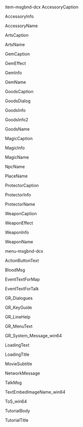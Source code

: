 item-msgbnd-dcx
  AccessoryCaption
  
  AccessoryInfo
  
  AccessoryName
  
  ArtsCaption
  
  ArtsName
  
  GemCaption
  
  GemEffect
  
  GemInfo
  
  GemName
  
  GoodsCaption
  
  GoodsDialog

  GoodsInfo
  
  GoodsInfo2
  
  GoodsName
  
  MagicCaption
  
  MagicInfo
  
  MagicName
  
  NpcName
  
  PlaceName
  
  ProtectorCaption
  
  ProtectorInfo
  
  ProtectorName
  
  WeaponCaption
  
  WeaponEffect
  
  WeaponInfo
  
  WeaponName
  

menu-msgbnd-dcx

  ActionButtonText
  
  BloodMsg
  
  EventTextForMap
  
  EventTextForTalk
  
  GR_Dialogues
  
  GR_KeyGuide
  
  GR_LineHelp
  
  GR_MenuText
  
  GR_System_Message_win64
  
  LoadingText
  
  LoadingTitle
  
  MovieSubtitle
  
  NetworkMessage
  
  TalkMsg
  
  TextEmbedImageName_win64

  ToS_win64
  
  TutorialBody
  
  TutorialTitle
